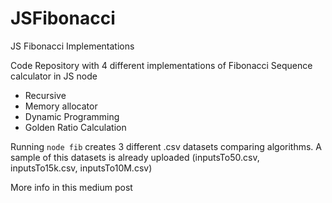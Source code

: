# JSFibonacci
JS Fibonacci Implementations 

Code Repository with 4 different implementations of Fibonacci Sequence calculator in JS node
 - Recursive
 - Memory allocator
 - Dynamic Programming
 - Golden Ratio Calculation
 
Running `node fib` creates 3 different .csv datasets comparing algorithms. 
A sample of this datasets is already uploaded (inputsTo50.csv, inputsTo15k.csv, inputsTo10M.csv)

More info in this medium post
